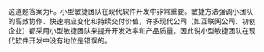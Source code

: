 这道题答案为F。小型敏捷团队在现代软件开发中非常重要。敏捷方法强调小团队的高效协作、快速响应变化和持续交付价值，许多现代公司（如互联网公司、初创企业）都采用小型敏捷团队来提升开发效率和产品质量。因此说小型敏捷团队在现代软件开发中没有地位是错误的。